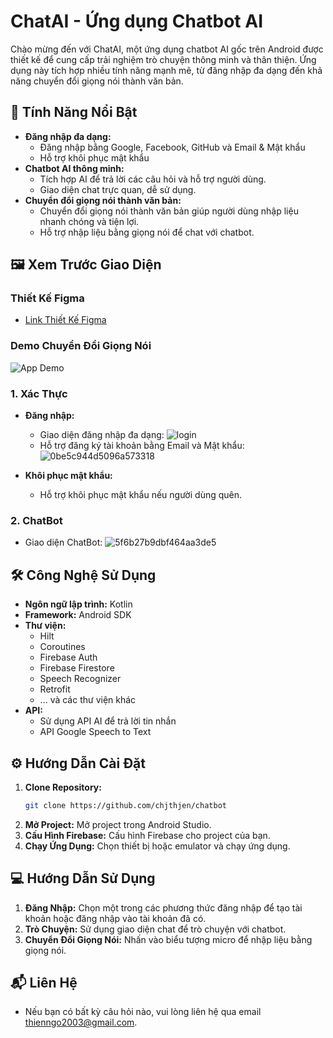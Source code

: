 # ChatAI - Ứng dụng Chatbot AI

Chào mừng đến với ChatAI, một ứng dụng chatbot AI gốc trên Android được thiết kế để cung cấp trải nghiệm trò chuyện thông minh và thân thiện. Ứng dụng này tích hợp nhiều tính năng mạnh mẽ, từ đăng nhập đa dạng đến khả năng chuyển đổi giọng nói thành văn bản.


## 🚀 Tính Năng Nổi Bật

* **Đăng nhập đa dạng:**
    * Đăng nhập bằng Google, Facebook, GitHub và Email & Mật khẩu
    * Hỗ trợ khôi phục mật khẩu
* **Chatbot AI thông minh:**
    * Tích hợp AI để trả lời các câu hỏi và hỗ trợ người dùng.
    * Giao diện chat trực quan, dễ sử dụng.
* **Chuyển đổi giọng nói thành văn bản:**
    * Chuyển đổi giọng nói thành văn bản giúp người dùng nhập liệu nhanh chóng và tiện lợi.
    * Hỗ trợ nhập liệu bằng giọng nói để chat với chatbot.

## 🖼️ Xem Trước Giao Diện

### Thiết Kế Figma

* [Link Thiết Kế Figma](https://www.figma.com/design/5sU9Kluch3umYzWnQNZ6KH/ChatAI--Ai-Chatbot-UI-(Community)?node-id=0-1&p=f&t=PpGilhSGFCJk0zHa-0)

### Demo Chuyển Đổi Giọng Nói

![App Demo](https://s2.ezgif.com/tmp/ezgif-2-42ab92d01b.gif)

### 1. Xác Thực

* **Đăng nhập:**
    * Giao diện đăng nhập đa dạng:
        ![login](https://github.com/user-attachments/assets/09c42807-a2ce-4aa5-a3f3-3935b6c13154)
    * Hỗ trợ đăng ký tài khoản bằng Email và Mật khẩu:
       ![0be5c944d5096a573318](https://github.com/user-attachments/assets/b5b4f111-2f56-4a8d-9c8a-349c2cffb583)

* **Khôi phục mật khẩu:**
    * Hỗ trợ khôi phục mật khẩu nếu người dùng quên.

### 2. ChatBot

* Giao diện ChatBot:
   ![5f6b27b9dbf464aa3de5](https://github.com/user-attachments/assets/fb560a38-4560-4128-b84b-144b8335037a)

## 🛠️ Công Nghệ Sử Dụng

* **Ngôn ngữ lập trình:** Kotlin
* **Framework:** Android SDK
* **Thư viện:**
    * Hilt
    * Coroutines
    * Firebase Auth
    * Firebase Firestore
    * Speech Recognizer
    * Retrofit
    * ... và các thư viện khác
* **API:**
    * Sử dụng API AI để trả lời tin nhắn
    * API Google Speech to Text

## ⚙️ Hướng Dẫn Cài Đặt

1. **Clone Repository:**
    ```bash
    git clone https://github.com/chjthjen/chatbot
    ```
2. **Mở Project:** Mở project trong Android Studio.
3. **Cấu Hình Firebase:** Cấu hình Firebase cho project của bạn.
4. **Chạy Ứng Dụng:** Chọn thiết bị hoặc emulator và chạy ứng dụng.

## 💻 Hướng Dẫn Sử Dụng

1. **Đăng Nhập:** Chọn một trong các phương thức đăng nhập để tạo tài khoản hoặc đăng nhập vào tài khoản đã có.
2. **Trò Chuyện:** Sử dụng giao diện chat để trò chuyện với chatbot.
3. **Chuyển Đổi Giọng Nói:** Nhấn vào biểu tượng micro để nhập liệu bằng giọng nói.


## 📬 Liên Hệ

* Nếu bạn có bất kỳ câu hỏi nào, vui lòng liên hệ qua email thienngo2003@gmail.com.
